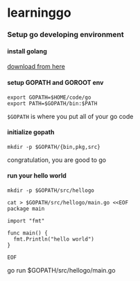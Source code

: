learninggo
==========

### Setup go developing environment

#### install golang 

[download from here](https://golang.org/dl/)

#### setup GOPATH and GOROOT env

```
export GOPATH=$HOME/code/go
export PATH=$GOPATH/bin:$PATH
```

`$GOPATH` is where you put all of your go code


#### initialize gopath

```
mkdir -p $GOPATH/{bin,pkg,src}
```

congratulation, you are good to go

#### run your hello world

```
mkdir -p $GOPATH/src/hellogo

cat > $GOPATH/src/hellogo/main.go <<EOF
package main

import "fmt"

func main() {
  fmt.Println("hello world")
}

EOF
```

go run $GOPATH/src/hellogo/main.go